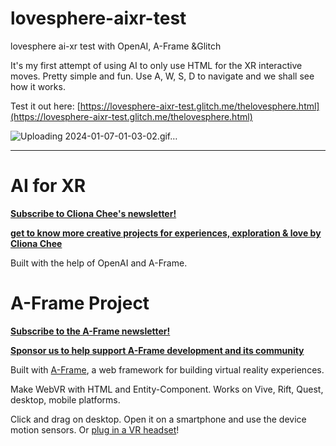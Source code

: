 # lovesphere-aixr-test
lovesphere ai-xr test with OpenAI, A-Frame &amp;Glitch

It's my first attempt of using AI to only use HTML for the XR interactive moves.
Pretty simple and fun.
Use A, W, S, D to navigate and we shall see how it works.

Test it out here: [https://lovesphere-aixr-test.glitch.me/thelovesphere.html](https://lovesphere-aixr-test.glitch.me/thelovesphere.html)

![Uploading 2024-01-07-01-03-02.gif…]()


_________________________________________________________________________________________________________________________________

# AI for XR

**[Subscribe to Cliona Chee's newsletter!](https://mirror.xyz/clionachee.eth)**

**[get to know more creative projects for experiences, exploration & love by Cliona Chee](https://clionachee.com/)**

Built with the help of OpenAI and A-Frame.


# A-Frame Project

**[Subscribe to the A-Frame newsletter!](https://aframe.io/subscribe/)**

**[Sponsor us to help support A-Frame development and its community](https://github.com/sponsors/dmarcos)**

Built with [A-Frame](https://aframe.io), a web framework for building virtual reality experiences.

Make WebVR with HTML and Entity-Component. Works on Vive, Rift, Quest, desktop, mobile platforms.

Click and drag on desktop. Open it on a smartphone and use the device motion sensors. Or [plug in a VR headset](https://aframe.io/docs/0.8.0/introduction/vr-headsets-and-webvr-browsers.html)!
